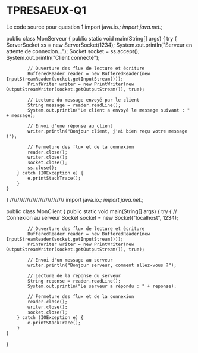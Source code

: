 # TPRESAEUX-Q1
Le code source pour question 1
import java.io.*;
import java.net.*;

public class MonServeur {
    public static void main(String[] args) {
        try {
            ServerSocket ss = new ServerSocket(1234);
            System.out.println("Serveur en attente de connexion...");
            Socket socket = ss.accept();
            System.out.println("Client connecté");

            // Ouverture des flux de lecture et écriture
            BufferedReader reader = new BufferedReader(new InputStreamReader(socket.getInputStream()));
            PrintWriter writer = new PrintWriter(new OutputStreamWriter(socket.getOutputStream()), true);

            // Lecture du message envoyé par le client
            String message = reader.readLine();
            System.out.println("Le client a envoyé le message suivant : " + message);

            // Envoi d'une réponse au client
            writer.println("Bonjour client, j'ai bien reçu votre message !");

            // Fermeture des flux et de la connexion
            reader.close();
            writer.close();
            socket.close();
            ss.close();
        } catch (IOException e) {
            e.printStackTrace();
        }
    }
}
/////////////////////////////
import java.io.*;
import java.net.*;

public class MonClient {
    public static void main(String[] args) {
        try {
            // Connexion au serveur
            Socket socket = new Socket("localhost", 1234);

            // Ouverture des flux de lecture et écriture
            BufferedReader reader = new BufferedReader(new InputStreamReader(socket.getInputStream()));
            PrintWriter writer = new PrintWriter(new OutputStreamWriter(socket.getOutputStream()), true);

            // Envoi d'un message au serveur
            writer.println("Bonjour serveur, comment allez-vous ?");

            // Lecture de la réponse du serveur
            String reponse = reader.readLine();
            System.out.println("Le serveur a répondu : " + reponse);

            // Fermeture des flux et de la connexion
            reader.close();
            writer.close();
            socket.close();
        } catch (IOException e) {
            e.printStackTrace();
        }
    }
}

